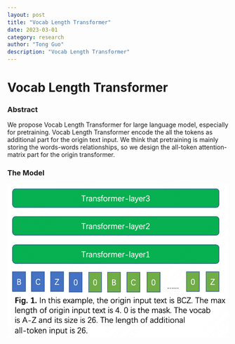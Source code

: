 ```yaml
---
layout: post
title: "Vocab Length Transformer"
date: 2023-03-01
category: research
author: "Tong Guo"
description: "Vocab Length Transformer"
---
```

# Vocab Length Transformer

### Abstract

We propose Vocab Length Transformer for large language model, especially for pretraining. 
Vocab Length Transformer encode the all the tokens as additional part for the origin text input.
We think that pretraining is mainly storing the words-words relationships, so we design the all-token attention-matrix part for the origin transformer.



### The Model

![fig1](/assets/png/vocab-len-transformer/fig1.png)
